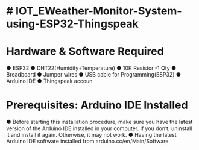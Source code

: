 # # IOT_EWeather-Monitor-System-using-ESP32-Thingspeak




 # Hardware & Software Required
● ESP32
● DHT22(Humidity+Temperature)
● 10K Resistor -1 Qty
● Breadboard
● Jumper wires
● USB cable for Programming(ESP32)
● Arduino IDE
● Thingspeak accoun


# Prerequisites: Arduino IDE Installed
● Before starting this installation procedure, make sure you have the 
latest version of the Arduino IDE installed in your computer. If you 
don’t, uninstall it and install it again. Otherwise, it may not work.
● Having the latest Arduino IDE software installed 
from arduino.cc/en/Main/Software
